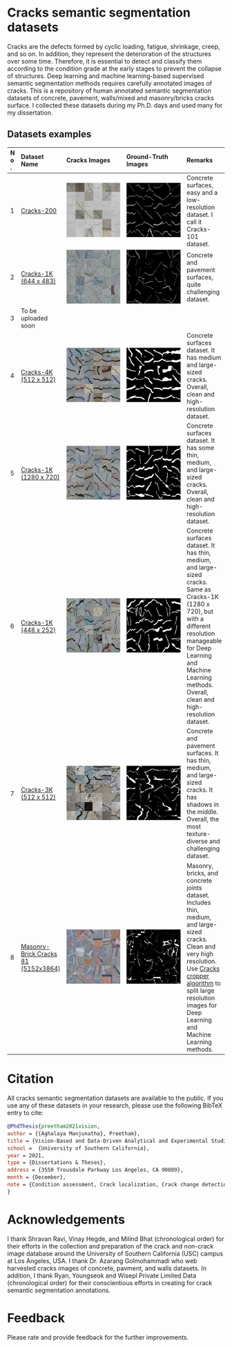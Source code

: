 # Cracks semantic segmentation datasets
Cracks are the defects formed by cyclic loading, fatigue, shrinkage, creep, and so on. In addition, they represent the deterioration of the structures over some time. Therefore, it is essential to detect and classify them according to the condition grade at the early stages to prevent the collapse of structures. Deep learning and machine learning-based supervised semantic segmentation methods requires carefully annotated images of cracks. This is a repository of human annotated semantic segmentation datasets of concrete, pavement, walls/mixed and masonry/bricks cracks surface. I collected these datasets during my Ph.D. days and used many for my dissertation.

## Datasets examples
<table style="width: 100%; border-collapse: collapse; table-layout: fixed; text-align: left;">
    <thead>
        <tr>
            <th style="width: 2%; word-break: break-word;">No.</th>
            <th style="width: 3%; word-break: break-word;">Dataset Name</th>
            <th style="width: 45%; word-break: break-word;">Cracks Images</th>
            <th style="width: 45%; word-break: break-word;">Ground-Truth Images</th>
            <th style="width: 5%; word-break: break-word;">Remarks</th>
        </tr>
    </thead>
    <tbody>
        <tr>
            <td>1</td>
            <td><a href="https://1drv.ms/f/c/49b23bc11eecd6a8/EhR2i1qbyhlKn6JmjTVdWQ4BVUcKofT80zNf12E0tDVgCw?e=DYmZzs">Cracks-200</a></td>
            <td><img src="assets/Dataset_1_Cracks-200_crack.png" alt="Crack Image" style="max-width: 100%;"></td>
            <td><img src="assets/Dataset_1_Cracks-200_gt.png" alt="Ground Truth Image" style="max-width: 100%;"></td>
            <td>Concrete surfaces, easy and a low-resolution dataset. I call it Cracks-101 dataset.</td>
        </tr>
        <tr>
            <td>2</td>
            <td><a href="https://1drv.ms/f/c/49b23bc11eecd6a8/ErmWulPITuVDmxcHQZK5bAkBr-FGHSYFI1QWHnjY_YikQA?e=rJUW4W">Cracks-1K (644 x 483)</a></td>
            <td><img src="assets/Dataset_2_Cracks-1K_(644x483)_crack.png" alt="Crack Image" style="max-width: 100%;"></td>
            <td><img src="assets/Dataset_2_Cracks-1K_(644x483)_gt.png" alt="Ground Truth Image" style="max-width: 100%;"></td>
            <td>Concrete and pavement surfaces, quite challenging dataset.</td>
        </tr>
        <tr>
            <td>3</td>
            <td>To be uploaded soon</td>
            <td></td>
            <td></td>
            <td></td>
        </tr>
        <tr>
            <td>4</td>
            <td><a href="https://1drv.ms/f/c/49b23bc11eecd6a8/Evcsn2XWDblLv76EDFOwf0cB_V4WbqpRkOoH8YAIh5JfGg?e=fajgSS">Cracks-4K (512 x 512)</a></td>
            <td><img src="assets/Dataset_4_Cracks-4K_(512x512)_crack.png" alt="Crack Image" style="max-width: 100%;"></td>
            <td><img src="assets/Dataset_4_Cracks-4K_(512x512)_gt.png" alt="Ground Truth Image" style="max-width: 100%;"></td>
            <td>Concrete surfaces dataset. It has medium and large-sized cracks. Overall, clean and high-resolution dataset.</td>
        </tr>
        <tr>
            <td>5</td>
            <td><a href="https://1drv.ms/f/c/49b23bc11eecd6a8/Eias7mEICpdOju5slI7_mpwBT-T73E8mAmu6N_vVYXQG8Q?e=dXBKIm">Cracks-1K (1280 x 720)</a></td>
            <td><img src="assets/Dataset_5_Cracks-1K_(1280x720)_crack.png" alt="Crack Image" style="max-width: 100%;"></td>
            <td><img src="assets/Dataset_5_Cracks-1K_(1280x720)_gt.png" alt="Ground Truth Image" style="max-width: 100%;"></td>
            <td>Concrete surfaces dataset. It has some thin, medium, and large-sized cracks. Overall, clean and high-resolution dataset.</td>
        </tr>
        <tr>
        <td>6</td>
        <td><a href="https://1drv.ms/f/c/49b23bc11eecd6a8/EgXYLiqrSNdKtzWPbJp3mQQBZN-xlivQHVCfzq8jxA-jkQ?e=8xqBD2">Cracks-1K (448 x 252)</a></td>
        <td><img src="assets/Dataset_6_Cracks-1K_(448x252)_crack.png" alt="Crack Image"></td>
        <td><img src="assets/Dataset_6_Cracks-1K_(448x252)_gt.png" alt="Ground Truth Image"></td>
        <td>Concrete surfaces dataset. It has thin, medium, and large-sized cracks. Same as Cracks-1K (1280 x 720), but with a different resolution manageable for Deep Learning and Machine Learning methods. Overall, clean and high-resolution dataset.</td>
    </tr>
    <tr>
        <td>7</td>
        <td><a href="https://1drv.ms/f/c/49b23bc11eecd6a8/Ep-RtzHUbtxGpHH1HtczmZsBbWHFnFdKwp2X5CmHMO2Ipw?e=KjV3UH">Cracks-3K (512 x 512)</a></td>
        <td><img src="assets/Dataset_7_Cracks-3K_(512x512)_crack.png" alt="Crack Image"></td>
        <td><img src="assets/Dataset_7_Cracks-3K_(512x512)_gt.png" alt="Ground Truth Image"></td>
        <td>Concrete and pavement surfaces. It has thin, medium, and large-sized cracks. It has shadows in the middle. Overall, the most texture-diverse and challenging dataset.</td>
    </tr>
    <tr>
        <td>8</td>
        <td><a href="https://1drv.ms/f/c/49b23bc11eecd6a8/Ek_azWXTJltNrWi4vqGy-XMBuNUFhzqxON5c1U3qXBTwNA?e=CYdtxs">Masonry-Brick Cracks 81 (5152x3864)</a></td>
        <td><img src="assets/Dataset_8_Masonry-Brick_Cracks_81_(5152x3864)_crack.png" alt="Crack Image"></td>
        <td><img src="assets/Dataset_8_Masonry-Brick_Cracks_81_(5152x3864)_gt.png" alt="Ground Truth Image"></td>
        <td>Masonry, bricks, and concrete joints dataset. Includes thin, medium, and large-sized cracks. Clean and very high resolution. Use <a href="https://github.com/preethamam/CracksSplitterCropper-Dataset">Cracks cropper algorithm</a> to split large resolution images for Deep Learning and Machine Learning methods.</td>
        </tr>
    </tbody>
</table>

# Citation
All cracks semantic segmentation datasets are available to the public. If you use any of these datasets in your research, please use the following BibTeX entry to cite:
```bibtex
@PhdThesis{preetham2021vision,
author = {{Aghalaya Manjunatha}, Preetham},
title = {Vision-Based and Data-Driven Analytical and Experimental Studies into Condition Assessment and Change Detection of Evolving Civil, Mechanical and Aerospace Infrastructures},
school =  {University of Southern California},
year = 2021,
type = {Dissertations & Theses},
address = {3550 Trousdale Parkway Los Angeles, CA 90089},
month = {December},
note = {Condition assessment, Crack localization, Crack change detection, Synthetic crack generation, Sewer pipe condition assessment, Mechanical systems defect detection and quantification}
}
```

# Acknowledgements
I thank Shravan Ravi, Vinay Hegde, and Milind Bhat (chronological order) for their efforts in the collection and preparation of the crack and non-crack image database around the University of Southern California (USC) campus at Los Angeles, USA. I thank Dr. Azarang Golmohammadi who web harvested cracks images of concrete, pavment, and walls datasets. In addition, I thank Ryan, Youngseok and Wisepl Private Limited Data (chronological order) for their conscientious efforts in creating for crack semantic segmentation annotations.

# Feedback
Please rate and provide feedback for the further improvements.

